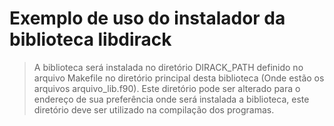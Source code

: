 # Exemplo de uso do instalador da biblioteca libdirack

> A biblioteca será instalada no diretório DIRACK_PATH definido
> no arquivo Makefile no diretório principal desta biblioteca 
> (Onde estão os arquivos arquivo_lib.f90). Este diretório pode 
> ser alterado para o endereço de sua preferência onde será instalada
> a biblioteca, este diretório deve ser utilizado na compilação dos
> programas.
